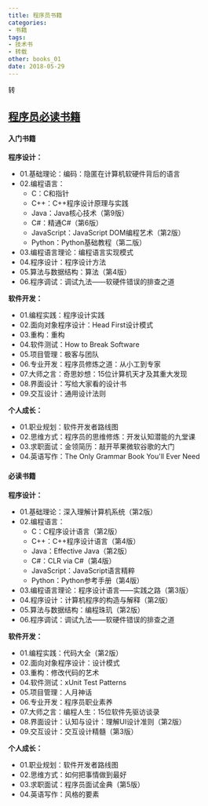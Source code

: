 ```yaml
---
title: 程序员书籍
categories:
- 书籍
tags:
- 技术书
- 转载
other: books_01
date: 2018-05-29
---
```


<span class="reprint">转</span>
## **[程序员必读书籍][1]** ##
#### **入门书籍** ####
**程序设计：**
- 01.基础理论：编码：隐匿在计算机软硬件背后的语言
- 02.编程语言：
    - C：C和指针
    - C++：C++程序设计原理与实践
    - Java：Java核心技术（第9版）
    - C#：精通C#（第6版）
    - JavaScript：JavaScript DOM编程艺术（第2版）
    - Python：Python基础教程（第二版）
- 03.编程语言理论：编程语言实现模式
- 04.程序设计：程序设计方法
- 05.算法与数据结构：算法（第4版）
- 06.程序调试：调试九法——软硬件错误的排查之道

**软件开发：**
- 01.编程实践：程序设计实践
- 02.面向对象程序设计：Head First设计模式
- 03.重构：重构
- 04.软件测试：How to Break Software
- 05.项目管理：极客与团队
- 06.专业开发：程序员修炼之道：从小工到专家
- 07.大师之言：奇思妙想：15位计算机天才及其重大发现
- 08.界面设计：写给大家看的设计书
- 09.交互设计：通用设计法则

**个人成长：**
- 01.职业规划：软件开发者路线图
- 02.思维方式：程序员的思维修炼：开发认知潜能的九堂课
- 03.求职面试：金领简历：敲开苹果微软谷歌的大门
- 04.英语写作：The Only Grammar Book You'll Ever Need


#### **必读书籍** ####
**程序设计：**
- 01.基础理论：深入理解计算机系统（第2版）
- 02.编程语言：
    - C：C程序设计语言（第2版）
    - C++：C++程序设计语言（第4版）
    - Java：Effective Java（第2版）
    - C#：CLR via C#（第4版）
    - JavaScript：JavaScript语言精粹
    - Python：Python参考手册（第4版）
- 03.编程语言理论：程序设计语言——实践之路（第3版）
- 04.程序设计：计算机程序的构造与解释（第2版）
- 05.算法与数据结构：编程珠玑（第2版）
- 06.程序调试：调试九法——软硬件错误的排查之道

**软件开发：**
- 01.编程实践：代码大全（第2版）
- 02.面向对象程序设计：设计模式
- 03.重构：修改代码的艺术
- 04.软件测试：xUnit Test Patterns
- 05.项目管理：人月神话
- 06.专业开发：程序员职业素养
- 07.大师之言：编程人生：15位软件先驱访谈录
- 08.界面设计：认知与设计：理解UI设计准则（第2版）
- 09.交互设计：交互设计精髓（第3版）

**个人成长：**
- 01.职业规划：软件开发者路线图
- 02.思维方式：如何把事情做到最好
- 03.求职面试：程序员面试金典（第5版）
- 04.英语写作：风格的要素


[1]:http://www.ituring.com.cn/article/198286